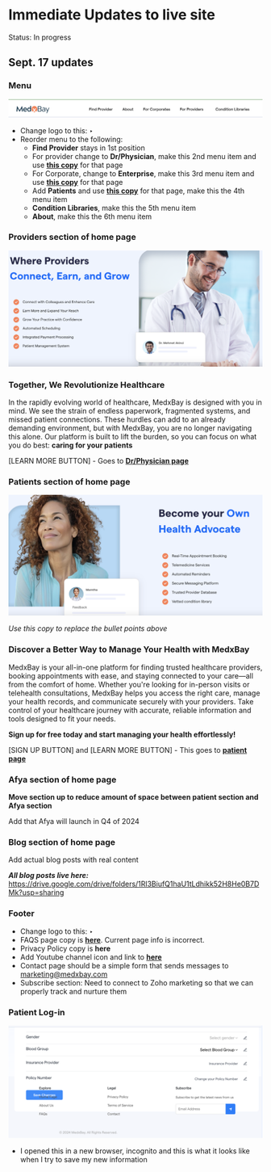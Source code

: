 # Immediate Updates to live site

Status: In progress

## Sept. 17 updates

### Menu

![Screenshot 2024-09-17 at 7.30.24 AM.png](Screenshot_2024-09-17_at_7.30.24_AM.png)

- Change logo to this: ‣
- Reorder menu to the following:
    - **Find Provider** stays in 1st position
    - For provider change to **Dr/Physician**, make this 2nd menu item and use [**this copy**](https://docs.google.com/document/d/1VOEXFvB4Ja4hqWOanIHN5g0Bwi08cc1GD2bB4qVDuM4/edit?usp=sharing) for that page
    - For Corporate, change to **Enterprise**, make this 3rd menu item and use [**this copy**](https://docs.google.com/document/d/1CzvYTIg-DfwLMQ5_WpPoC2lpXv1QQQ_wwQtPucgl-5A/edit?usp=drive_link) for that page
    - Add **Patients** and use [**this copy**](https://docs.google.com/document/d/1uKmrW9K78iokm2zukE2bo0sA4wxWPyycep47Oz5jN60/edit?usp=sharing) for that page, make this the 4th menu item
    - **Condition Libraries**, make this the 5th menu item
    - **About**, make this the 6th menu item

### Providers section of home page

![Screenshot 2024-09-17 at 7.46.17 AM.png](Screenshot_2024-09-17_at_7.46.17_AM.png)

### **Together, We Revolutionize Healthcare**

In the rapidly evolving world of healthcare, MedxBay is designed with you in mind. We see the strain of endless paperwork, fragmented systems, and missed patient connections. These hurdles can add to an already demanding environment, but with MedxBay, you are no longer navigating this alone. Our platform is built to lift the burden, so you can focus on what you do best: **caring for your patients**

[LEARN MORE BUTTON] - Goes to [**Dr/Physician page**](https://docs.google.com/document/d/1VOEXFvB4Ja4hqWOanIHN5g0Bwi08cc1GD2bB4qVDuM4/edit?usp=sharing)

### Patients section of home page

![Screenshot 2024-09-17 at 8.09.37 AM.png](Screenshot_2024-09-17_at_8.09.37_AM.png)

*Use this copy to replace the bullet points above*

### Discover a Better Way to Manage Your Health with MedxBay

MedxBay is your all-in-one platform for finding trusted healthcare providers, booking appointments with ease, and staying connected to your care—all from the comfort of home. Whether you're looking for in-person visits or telehealth consultations, MedxBay helps you access the right care, manage your health records, and communicate securely with your providers. Take control of your healthcare journey with accurate, reliable information and tools designed to fit your needs.

**Sign up for free today and start managing your health effortlessly!**

[SIGN UP BUTTON] and [LEARN MORE BUTTON] - This goes to [**patient page**](https://docs.google.com/document/d/1uKmrW9K78iokm2zukE2bo0sA4wxWPyycep47Oz5jN60/edit?usp=sharing)

### Afya section of home page

**Move section up to reduce amount of space between patient section and Afya section**

Add that Afya will launch in Q4 of 2024

### Blog section of home page

Add actual blog posts with real content

***All blog posts live here:*** https://drive.google.com/drive/folders/1Rl3BiufQ1haU1tLdhikk52H8He0B7DMk?usp=sharing

### Footer

- Change logo to this: ‣
- FAQS page copy is [**here**](https://docs.google.com/document/d/1AJoe6v--dyeqoGZAQwwz0HUE0QpFuM2KBPRuzvhN-x8/edit?usp=sharing). Current page info is incorrect.
- Privacy Policy copy is **here**
- Add Youtube channel icon and link to [**here**](https://www.youtube.com/@MedxBaychannel)
- Contact page should be a simple form that sends messages to marketing@medxbay.com
- Subscribe section: Need to connect to Zoho marketing so that we can properly track and nurture them

### Patient Log-in

![Screenshot 2024-09-17 at 9.47.23 AM.png](Screenshot_2024-09-17_at_9.47.23_AM.png)

- I opened this in a new browser, incognito and this is what it looks like when I try to save my new information

###